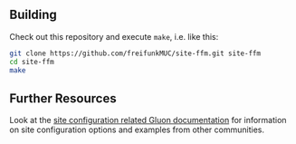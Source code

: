 ## Building

Check out this repository and execute `make`, i.e. like this:

```bash
git clone https://github.com/freifunkMUC/site-ffm.git site-ffm
cd site-ffm
make
```

## Further Resources

Look at the [site configuration related Gluon documentation](https://gluon.readthedocs.io/en/v2018.2/user/site.html)
for information on site configuration options and examples from other communities.
